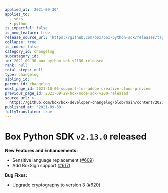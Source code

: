 ```yaml
---
applied_at: '2021-09-30'
applies_to:
  - sdks
  - python
is_impactful: false
is_new_feature: true
release_source_url: 'https://github.com/box/box-python-sdk/releases/tag/v2.13.0'
collapse: true
is_index: false
category_id: changelog
subcategory_id: ''
id: 2021-09-30-box-python-sdk-v2130-released
rank: null
total_steps: null
type: changelog
sibling_id: ''
parent_id: changelog
next_page_id: 2021-10-06-support-for-adobe-creative-cloud-preview
previous_page_id: 2021-09-29-box-node-sdk-v200-released
source_url: >-
  https://github.com/box/box-developer-changelog/blob/main/content/2021/09-30-box-python-sdk-v2130-released.md
published_at: '2021-09-30'
fullyTranslated: true
---
```

# Box Python SDK `v2.13.0` released

**New Features and Enhancements:**

* Sensitive language replacement ([#609][1])
* Add BoxSign support ([#617][2])

**Bug Fixes:**

* Upgrade cryptography to version 3 ([#620][3])

[1]: https://github.com/box/box-python-sdk/pull/609

[2]: https://github.com/box/box-python-sdk/pull/617

[3]: https://github.com/box/box-python-sdk/pull/620
